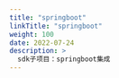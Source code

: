 ```yaml
---
title: "springboot"
linkTitle: "springboot"
weight: 100
date: 2022-07-24
description: >
  sdk子项目：springboot集成
---
```




